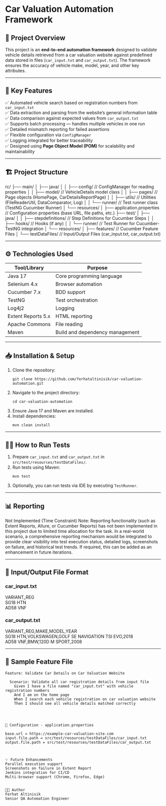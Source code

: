 # Car Valuation Automation Framework

## 📖 Project Overview
This project is an **end-to-end automation framework** designed to validate vehicle details retrieved from a car valuation website against predefined data stored in files (`car_input.txt` and `car_output.txt`). The framework ensures the accuracy of vehicle make, model, year, and other key attributes.

---

## 🚀 Key Features
✅ Automated vehicle search based on registration numbers from `car_input.txt`  
✅ Data extraction and parsing from the website’s general information table  
✅ Data comparison against expected values from `car_output.txt`  
✅ Supports batch processing — handles multiple vehicles in one run  
✅ Detailed mismatch reporting for failed assertions  
✅ Flexible configuration via `ConfigManager`  
✅ Logging integrated for better traceability  
✅ Designed using **Page Object Model (POM)** for scalability and maintainability

---

## 🏗️ Project Structure
rc/ ├── main/ │ ├── java/ │ │ ├── config/ // ConfigManager for reading properties │ │ ├── model/ // VehicleDetails model class │ │ ├── pages/ // Page objects (HomePage, CarDetailsReportPage) │ │ ├── utils/ // Utilities (FileReaderUtil, DataComparator, Log) │ │ └── runner/ // Test runner class (TestNG Cucumber Runner) │ └── resources/ │ ├── application.properties // Configuration properties (base URL, file paths, etc.) ├── test/ │ ├── java/ │ │ ├── stepdefinitions/ // Step Definitions for Cucumber Steps │ │ ├── hooks/ // Hooks (if any) │ │ └── runner/ // Test Runner for Cucumber-TestNG integration │ └── resources/ │ ├── features/ // Cucumber Feature Files │ └── testDataFiles/ // Input/Output Files (car_input.txt, car_output.txt)


---

## ⚙️ Technologies Used
| Tool/Library        | Purpose                                |
|--------------------|----------------------------------|
| Java 17               | Core programming language |
| Selenium 4.x          | Browser automation |
| Cucumber 7.x         | BDD support |
| TestNG                  | Test orchestration |
| Log4j2                    | Logging |
| Extent Reports 5.x  | HTML reporting |
| Apache Commons | File reading |
| Maven                   | Build and dependency management |

---

## 📥 Installation & Setup
1. Clone the repository:
    ```
    git clone https://github.com/ferhataltinisik/car-valuation-automation.git
    ```
2. Navigate to the project directory:
    ```
    cd car-valuation-automation
    ```
3. Ensure Java 17 and Maven are installed.
4. Install dependencies:
    ```
    mvn clean install
    ```

---

## 🏃‍♂️ How to Run Tests
1. Prepare `car_input.txt` and `car_output.txt` in `src/test/resources/testDataFiles/`.
2. Run tests using Maven:
    ```
    mvn test
    ```
3. Optionally, you can run tests via IDE by executing `TestRunner`.

---

## 📊 Reporting
Not Implemented (Time Constraint)
Note: Reporting functionality (such as Extent Reports, Allure, or Cucumber Reports) has not been implemented in this project due to limited time allocation for the task.
In a real-world scenario, a comprehensive reporting mechanism would be integrated to provide clear visibility into test execution status, detailed logs, screenshots on failure, and historical test trends.
If required, this can be added as an enhancement in future iterations.


---

## 📂 Input/Output File Format
### car_input.txt


VARIANT_REG<br> SG18 HTN<br> AD58 VNF


### car_output.txt

VARIANT_REG,MAKE,MODEL,YEAR<br>
SG18 HTN,VOLKSWAGEN,GOLF SE NAVIGATION TSI EVO,2018<br>
AD58 VNF,BMW,120D M SPORT,2008

---

## 🔗 Sample Feature File
```gherkin
Feature: Validate Car Details on Car Valuation Website

  Scenario: Validate all car registration details from input file
    Given I have a file named "car_input.txt" with vehicle registration numbers
    And I am on the home page
    When I search each vehicle registration on car valuation website
    Then I should see all vehicle details matched correctly




📄 Configuration - application.properties

base.url = https://example-car-valuation-site.com
input.file.path = src/test/resources/testDataFiles/car_input.txt
output.file.path = src/test/resources/testDataFiles/car_output.txt



✨ Future Enhancements
Parallel execution support
Screenshots on failure in Extent Report
Jenkins integration for CI/CD
Multi-browser support (Chrome, Firefox, Edge)


👨‍💻 Author
Ferhat Altinisik
Senior QA Automation Engineer
